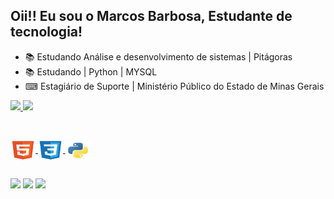 ## Oii!! Eu sou o Marcos Barbosa, Estudante de tecnologia!

-  📚 Estudando Análise e desenvolvimento de sistemas | Pitágoras
-  📚 Estudando | Python | MYSQL
-  ⌨ Estagiário de Suporte | Ministério Público do Estado de Minas Gerais

<div align="Left">
  <a href="https://github.com/MarcossBarbosa">
  <img height="200em" src="https://github-readme-stats.vercel.app/api?username=MarcossBarbosa&show_icons=true&theme=dark&include_all_commits=true&count_private=true"/>     <img height="200em" src="https://github-readme-stats.vercel.app/api/top-langs/?username=MarcossBarbosa&layout=compact&langs_count=7&theme=dark"/>
</div>
<div style="display: inline_block"><br>

  ##
  
  <div>
    <img align="center" alt="HTML" height="30" width="40" src="https://raw.githubusercontent.com/devicons/devicon/master/icons/html5/html5-original.svg">
    <img align="center" alt="CSS" height="30" width="40" src="https://raw.githubusercontent.com/devicons/devicon/master/icons/css3/css3-original.svg">
    <img align="center" alt="Python" height="30" width="40" src="https://raw.githubusercontent.com/devicons/devicon/master/icons/python/python-original.svg">
  </div>
  
  ##
  
  <div>
<a href="mailto:marcosviinicius211@gmail.com"><img src="https://img.shields.io/badge/Gmail-D14836?style=for-the-badge&logo=gmail&logoColor=dark" target="_blank"></a> <ahref="https://www.instagram.com/_ms.viniciuss/" target="_blank"><img src="https://img.shields.io/badge/-Instagram-%23E4405F?style=for-the-badge&logo=instagram&logoColor=dark" target="_blank"></a>
<a href="https://www.linkedin.com/in/marcos-vinicius-b51516203/" target="_blank"> <img src="https://img.shields.io/badge/-LinkedIn-%230077B5?style=for-the-badge&logo=linkedin&logoColor=white" target="_blank"> </a> 
  </div>
 
